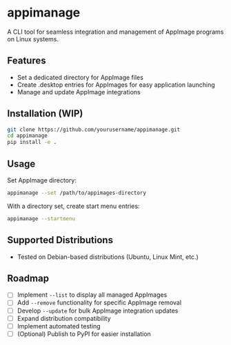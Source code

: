 # appimanage

A CLI tool for seamless integration and management of AppImage programs on Linux systems.

## Features

- Set a dedicated directory for AppImage files
- Create .desktop entries for AppImages for easy application launching
- Manage and update AppImage integrations

## Installation (WIP)

```bash
git clone https://github.com/yourusername/appimanage.git
cd appimanage
pip install -e .
```

## Usage

Set AppImage directory:
```bash
appimanage --set /path/to/appimages-directory
```

With a directory set, create start menu entries:
```bash
appimanage --startmenu
```

## Supported Distributions

- Tested on Debian-based distributions (Ubuntu, Linux Mint, etc.)

## Roadmap

- [ ] Implement `--list` to display all managed AppImages
- [ ] Add `--remove` functionality for specific AppImage removal
- [ ] Develop `--update` for bulk AppImage integration updates
- [ ] Expand distribution compatibility
- [ ] Implement automated testing
- [ ] (Optional) Publish to PyPI for easier installation